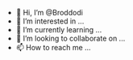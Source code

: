 - 👋 Hi, I’m @Broddodi
- 👀 I’m interested in ...
- 🌱 I’m currently learning ...
- 💞️ I’m looking to collaborate on ...
- 📫 How to reach me ...

<!---
Broddodi/Broddodi is a ✨ special ✨ repository because its `README.md` (this file) appears on your GitHub profile.
You can click the Preview link to take a look at your changes.
--->
